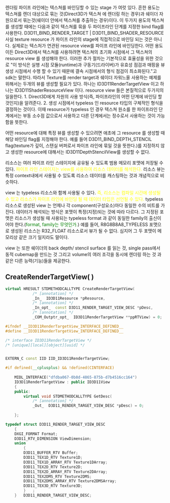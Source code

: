 렌더링 파이프 라인에는 텍스쳐를 바인딩할 수 있는 stage 가 여럿 있다. 흔한 용도는  텍스쳐를 렌더 대상으로 묶는 것(Direct3D가 텍스쳐 에 렌더링 하는 경우)과 쉐이더 자원으로서 묶는것(쉐이더 안에서 텍스쳐를 추출하는 경우)이다. 이 두가지 용도의 텍스쳐를 생성할 때에는 다음과 같이 텍스쳐를 묶을 두 파이프라인 단계를 지정한 bind flag를 사용한다. 
D3D11_BIND_RENDER_TARGET | D3D11_BIND_SHADER_RESOURCE
사실 texture resource 가 파이프 라인의 stage에 직접적으로 바인딩 되는 것은 아니다. 실제로는 텍스처가 연관된 resource view를 파이프 라인에 바인딩한다. 어떤 용도이든 Direct3D에서 텍스쳐를 사용하려면 텍스쳐의 초기화 시점에서 그 텍스쳐의 resource view 를 생성해야 한다. 이러한 추가 절차는 기본적으로 효율성을 위한 것으로 "이 방식은 실행 시점 모듈(runtime)과 구동기(드라이버)가 유효성 점검과 매핑을 뷰 생성 시점에서 수행 할 수 있기 때문에 결속 시점에서의 형식 점검이 최소화된다."고 sdk는 말한다. 따라서 Texture를 render target과 쉐이더 자워느올 사용하는 예제를 위해서는 두개의 뷰를 생성할 필요가 있다. 하나는 ID3D11RenderTargetView 이고 하나는 ID3D11ShaderResourceView 이다. resource view 들은 본질적으로 두가지의 일을한다. 1. Direct3D에게 자원의 사용 방식(즉, 파이프라인의 어떤 단계에 바인딩 할 것인지)을 알려준다. 2. 생성 시점에서 typeless 인 resource 타입의 구체적인 형식을 결정하는 것이다. 이때 resource가 typeless 인 경우 텍스쳐 원소를 한 파이프라인 단계에서는 부동 소수점 값으로서 사용하고 다른 단계에서는 정수로서 사용하는 것이 가능함을 뜻한다.

어떤 resource에 대해 특정 뷰를 생성할 수 있으려면 애초에 그 resource 를 생성할 때 해당 바인딩 flag를 지정해야 한다. 예를 들어 D3D11_BIND_DEPTH_STENCIL flag(texture가 깊이, 스텐실 버퍼로서 파이프 라인에 묶일 것을 뜻한다.)를 지정하지 않고 생성한 resource에 대해서는 ID3D11DepthStencilView를 생성할 수 없다. 

리소스는 여러 파이프 라인 스테이지에 공유될 수 있도록 범용 메모리 포맷에 저장될 수 있다. 
<span style="color:Yellow ">파이프 라인 스테이지는 view를 사용하여 리소스 데이터를 해석한다.</span> 
리소스 뷰는 특정 context내에서 사용될 수 있도록 리소스 데이터를 캐스팅하는 것과 개념적으로 비슷하다.

view 는 typeless 리소스와 함께 사용될 수 있다. 
<span style="color:yellow">즉, 리소스는 컴파일 시간에 생성될 수 있고 리소스가 파이프 라인에 바인딩 될 때 데이터 타입은 선언될 수 있다. </span>
typeless 리소스로 생성된 view 는 언제나 각 component(구성요소)마다 동일한 수의 비트를 가진다. 데이터가 해석되는 방식은 포맷이 특정(지정)되는 것에 따라 다르다.
그 지정된 포맷은 리소스가 생성될 때 사용되는 typeless format 과 같이 동일한 family의 출신이어야 한다.(<span style="color: green">format, family는 무엇인가.</span>) 예를 들어, R8G8B8A8_TYPELESS 포맷으로 생성된 리소스는 R32_FLOAT 리소스로서 뷰가 될 수 없다. 심지어 그 두 포맷이 메모리상 같은 크기 일지라도 말이다.

view 는 또한 쉐이더의 back depth/ stencil surface 를 읽는 것, single pass에서 동적 cubemap을 만드는 것 그리고 volume의 여러 조각을 동시에 렌더링 하는 것 과 같은 다른 능력(기능)들을 제공한다.


## CreateRenderTargetView( )

```c++
virtual HRESULT STDMETHODCALLTYPE CreateRenderTargetView( 
            /* [annotation] */ 
            _In_  ID3D11Resource *pResource,
            /* [annotation] */ 
            _In_opt_  const D3D11_RENDER_TARGET_VIEW_DESC *pDesc,
            /* [annotation] */ 
            _COM_Outptr_opt_  ID3D11RenderTargetView **ppRTView) = 0;
```

```c++
#ifndef __ID3D11RenderTargetView_INTERFACE_DEFINED__
#define __ID3D11RenderTargetView_INTERFACE_DEFINED__

/* interface ID3D11RenderTargetView */
/* [unique][local][object][uuid] */ 


EXTERN_C const IID IID_ID3D11RenderTargetView;

#if defined(__cplusplus) && !defined(CINTERFACE)
    
    MIDL_INTERFACE("dfdba067-0b8d-4865-875b-d7b4516cc164")
    ID3D11RenderTargetView : public ID3D11View
    {
    public:
        virtual void STDMETHODCALLTYPE GetDesc( 
            /* [annotation] */ 
            _Out_  D3D11_RENDER_TARGET_VIEW_DESC *pDesc) = 0;
        
    };
```

```c++
typedef struct D3D11_RENDER_TARGET_VIEW_DESC
    {
    DXGI_FORMAT Format;
    D3D11_RTV_DIMENSION ViewDimension;
    union 
        {
        D3D11_BUFFER_RTV Buffer;
        D3D11_TEX1D_RTV Texture1D;
        D3D11_TEX1D_ARRAY_RTV Texture1DArray;
        D3D11_TEX2D_RTV Texture2D;
        D3D11_TEX2D_ARRAY_RTV Texture2DArray;
        D3D11_TEX2DMS_RTV Texture2DMS;
        D3D11_TEX2DMS_ARRAY_RTV Texture2DMSArray;
        D3D11_TEX3D_RTV Texture3D;
        } 	;
    } 	D3D11_RENDER_TARGET_VIEW_DESC;
```